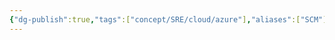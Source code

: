 ```yaml
---
{"dg-publish":true,"tags":["concept/SRE/cloud/azure"],"aliases":["SCM"],"definition":"In Azure App Service you can deploy your apps through the Kudu SCM service","permalink":"/concepts/source-control-manager/","dgPassFrontmatter":true}
---
```


